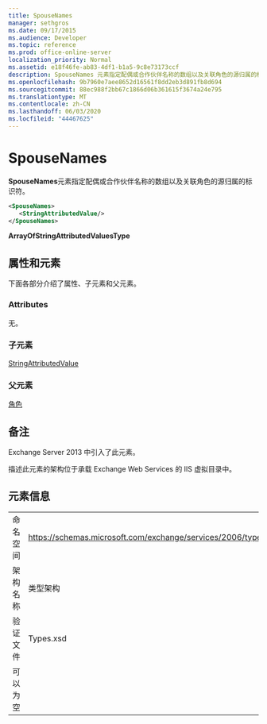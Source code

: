 ```yaml
---
title: SpouseNames
manager: sethgros
ms.date: 09/17/2015
ms.audience: Developer
ms.topic: reference
ms.prod: office-online-server
localization_priority: Normal
ms.assetid: e18f46fe-ab83-4df1-b1a5-9c8e73173ccf
description: SpouseNames 元素指定配偶或合作伙伴名称的数组以及关联角色的源归属的标识符。
ms.openlocfilehash: 9b7960e7aee8652d16561f8dd2eb3d891fb8d694
ms.sourcegitcommit: 88ec988f2bb67c1866d06b361615f3674a24e795
ms.translationtype: MT
ms.contentlocale: zh-CN
ms.lasthandoff: 06/03/2020
ms.locfileid: "44467625"
---
```

# <a name="spousenames"></a>SpouseNames

**SpouseNames**元素指定配偶或合作伙伴名称的数组以及关联角色的源归属的标识符。 
  
```XML
<SpouseNames>
   <StringAttributedValue/>
</SpouseNames>
```

 **ArrayOfStringAttributedValuesType**
## <a name="attributes-and-elements"></a>属性和元素

下面各部分介绍了属性、子元素和父元素。
  
### <a name="attributes"></a>Attributes

无。
  
### <a name="child-elements"></a>子元素

[StringAttributedValue](stringattributedvalue.md)
  
### <a name="parent-elements"></a>父元素

[角色](persona.md)
  
## <a name="remarks"></a>备注

Exchange Server 2013 中引入了此元素。
  
描述此元素的架构位于承载 Exchange Web Services 的 IIS 虚拟目录中。
  
## <a name="element-information"></a>元素信息

|||
|:-----|:-----|
|命名空间  <br/> |https://schemas.microsoft.com/exchange/services/2006/types  <br/> |
|架构名称  <br/> |类型架构  <br/> |
|验证文件  <br/> |Types.xsd  <br/> |
|可以为空  <br/> ||
   

